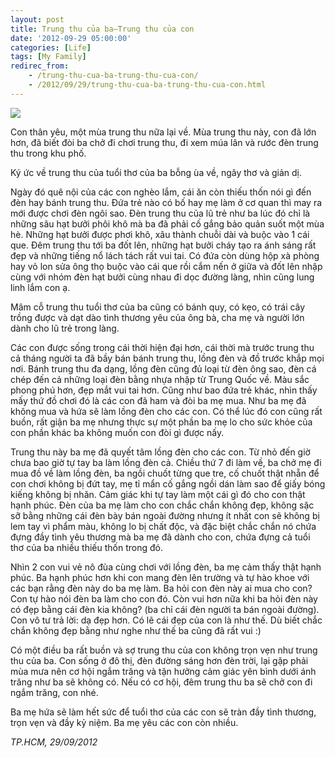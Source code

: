 ```yaml
---
layout: post
title: Trung thu của ba–Trung thu của con
date: '2012-09-29 05:00:00'
categories: [Life]
tags: [My Family]
redirec_from: 
    - /trung-thu-cua-ba-trung-thu-cua-con/
    - /2012/09/29/trung-thu-cua-ba-trung-thu-cua-con.html
---
```


![](https://chuyengiadinh.files.wordpress.com/2012/09/p1010200.jpg)

Con thân yêu, một mùa trung thu nữa lại về. Mùa trung thu này, con đã lớn hơn, đã biết đòi ba chở đi chơi trung thu, đi xem múa lân và rước đèn trung thu trong khu phố.

Ký ức về trung thu của tuổi thơ của ba bỗng ùa về, ngây thơ và giản dị.

Ngày đó quê nội của các con nghèo lắm, cái ăn còn thiếu thốn nói gì đến đèn hay bánh trung thu. Đứa trẻ nào có bố hay mẹ làm ở cơ quan thì may ra mới được chơi đèn ngôi sao. Đèn trung thu của lũ trẻ như ba lúc đó chỉ là những sâu hạt bưởi phôi khô mà ba đã phải cố gắng bảo quản suốt một mùa hè. Những hạt bưởi được phơi khô, xâu thành chuỗi dài và buộc vào 1 cái que. Đêm trung thu tới ba đốt lên, những hạt bưởi cháy tạo ra ánh sáng rất đẹp và những tiếng nổ lách tách rất vui tai. Có đứa còn dùng hộp xà phòng hay vỏ lon sửa ông thọ buộc vào cái que rồi cắm nến ở giữa và đốt lên nhập cùng với nhóm đèn hạt bưởi cùng nhau đi dọc đường làng, nhìn cũng lung linh lắm con ạ.

Mâm cỗ trung thu tuổi thơ của ba cũng có bánh quy, có kẹo, có trái cây trồng được và dạt dào tình thương yêu của ông bà, cha mẹ và người lớn dành cho lũ trẻ trong làng.

Các con được sống trong cái thời hiện đại hơn, cái thời mà trước trung thu cả tháng người ta đã bầy bán bánh trung thu, lồng đèn và đồ trước khắp mọi nơi. Bánh trung thu đa dạng, lồng đèn cũng đủ loại từ đèn ông sao, đèn cá chép đến cả những loại đèn bằng nhựa nhập từ Trung Quốc về. Màu sắc phong phú hơn, đẹp mắt vui tai hơn. Cũng như bao đứa trẻ khác, nhìn thấy mấy thứ đồ chơi đó là các con đã ham và đòi ba mẹ mua. Như ba mẹ đã không mua và hứa sẽ làm lồng đèn cho các con. Có thể lúc đó con cũng rất buồn, rất giận ba mẹ nhưng thực sự một phần ba mẹ lo cho sức khỏe của con phần khác ba không muốn con đòi gì được nấy.

Trung thu này ba mẹ đã quyết tâm lồng đèn cho các con. Từ nhỏ đến giờ chưa bao giờ tự tay ba làm lồng đèn cả. Chiều thứ 7 đi làm về, ba chở mẹ đi mua đồ về làm lồng đèn, ba ngồi chuốt từng que tre, cố chuốt thật nhẵn để con chơi không bị đứt tay, mẹ tỉ mẩn cố gắng  ngồi dán làm sao để giấy bóng kiếng không bị nhăn. Cảm giác khi tự tay làm một cái gì đó cho con thật hạnh phúc. Đèn của ba mẹ làm cho con chắc chắn không đẹp, không sặc sỡ bằng những cái đèn bày bán ngoài đường nhưng ít nhất con sẽ không bị lem tay vì phẩm màu, không lo bị chất độc, và đặc biệt chắc chắn nó chứa đựng đầy tình yêu thương mà ba mẹ đã dành cho con, chứa đựng cả tuổi thơ của ba nhiều thiếu thốn trong đó.

Nhìn 2 con vui vẻ nô đùa cùng chơi với lồng đèn, ba mẹ cảm thấy thật hạnh phúc. Ba hạnh phúc hơn khi con mang đèn lên trường và tự hào khoe với các bạn rằng đèn này do ba mẹ làm. Ba hỏi con đèn này ai mua cho con? Con tự hào nói đèn ba làm cho con đó. Còn vui hơn nữa khi ba hỏi đèn này có đẹp bằng cái đèn kia không? (ba chỉ cái đèn người ta bán ngoài đường). Con vô tư trả lời: dạ đẹp hơn. Có lẽ cái đẹp của con là như thế. Dù biết chắc chắn không đẹp bằng như nghe như thế ba cũng đã rất vui :)

Có một điều ba rất buồn và sợ trung thu của con không trọn vẹn như trung thu của ba. Con sống ở đô thị, đèn đường sáng hơn đèn trời, lại gặp phải mùa mưa nên cơ hội ngắm trăng và tận hưởng cảm giác yên bình dưới ánh trăng như  ba sẽ không có. Nếu có cơ hội, đêm trung thu ba sẽ chở con đi ngắm trăng, con nhé.

Ba mẹ hứa sẽ làm hết sức để tuổi thơ của các con sẽ tràn đầy tình thương, trọn vẹn và đầy kỷ niệm. Ba mẹ yêu các con còn nhiều.

*TP.HCM, 29/09/2012*